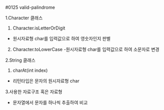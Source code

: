 
#0125 valid-palindrome

1.Character 클래스

1) Character.isLetterOrDigit
- 원시자료형 char를 입력값으로 하여 영숫자인지 판별

2) Character.toLowerCase
-원시자료형 char를 입력값으로 하여 소문자로 변경

2.String 클래스

1) charAt(int index)
- 리턴타입은 문자의 원시자료형 char

3.사용한 자료구조 혹은 자료형
- 문자열에서 문자를 하나씩 추출하여 비교

#
